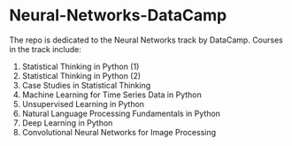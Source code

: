 # Neural-Networks-DataCamp
The repo is dedicated to the Neural Networks track by DataCamp. Courses in the track include:
1. Statistical Thinking in Python (1)
2. Statistical Thinking in Python (2)
3. Case Studies in Statistical Thinking
4. Machine Learning for Time Series Data in Python
5. Unsupervised Learning in Python
6. Natural Language Processing Fundamentals in Python
7. Deep Learning in Python
8. Convolutional Neural Networks for Image Processing
